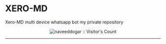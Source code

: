 # XERO-MD

Xero-MD multi device whatsapp bot my private repository

</p>
<p align="center"><img src="https://profile-counter.glitch.me/{Nasim-fx}/count.svg" alt="naveeddogar :: Visitor's Count" /></p>
<p align="center">

________________________

